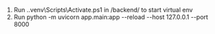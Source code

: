 1. Run .\.venv\Scripts\Activate.ps1 in /backend/ to start virtual env
2. Run python -m uvicorn app.main:app --reload --host 127.0.0.1 --port 8000